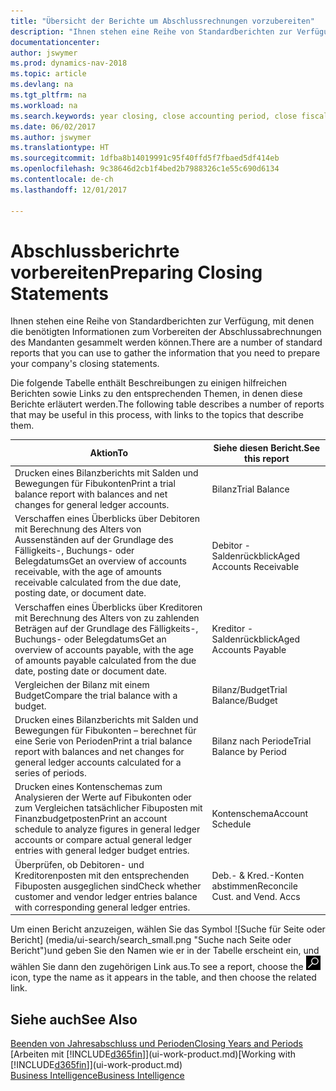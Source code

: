```yaml
---
title: "Übersicht der Berichte um Abschlussrechnungen vorzubereiten"
description: "Ihnen stehen eine Reihe von Standardberichten zur Verfügung, mit denen die benötigten Informationen zum Vorbereiten der Abschlussabrechnungen des Mandanten gesammelt werden können."
documentationcenter: 
author: jswymer
ms.prod: dynamics-nav-2018
ms.topic: article
ms.devlang: na
ms.tgt_pltfrm: na
ms.workload: na
ms.search.keywords: year closing, close accounting period, close fiscal year, aging, creditor payments, vendor payments, assets, liabilities, equity, analysis, reporting, financial report, business intelligence, BI, Power Bi, KPI
ms.date: 06/02/2017
ms.author: jswymer
ms.translationtype: HT
ms.sourcegitcommit: 1dfba8b14019991c95f40ffd5f7fbaed5df414eb
ms.openlocfilehash: 9c38646d2cb1f4bed2b7988326c1e55c690d6134
ms.contentlocale: de-ch
ms.lasthandoff: 12/01/2017

---
```

# <a name="preparing-closing-statements"></a><span data-ttu-id="37340-103">Abschlussberichrte vorbereiten</span><span class="sxs-lookup"><span data-stu-id="37340-103">Preparing Closing Statements</span></span>
<span data-ttu-id="37340-104">Ihnen stehen eine Reihe von Standardberichten zur Verfügung, mit denen die benötigten Informationen zum Vorbereiten der Abschlussabrechnungen des Mandanten gesammelt werden können.</span><span class="sxs-lookup"><span data-stu-id="37340-104">There are a number of standard reports that you can use to gather the information that you need to prepare your company's closing statements.</span></span>

<span data-ttu-id="37340-105">Die folgende Tabelle enthält Beschreibungen zu einigen hilfreichen Berichten sowie Links zu den entsprechenden Themen, in denen diese Berichte erläutert werden.</span><span class="sxs-lookup"><span data-stu-id="37340-105">The following table describes a number of reports that may be useful in this process, with links to the topics that describe them.</span></span>

| <span data-ttu-id="37340-106">Aktion</span><span class="sxs-lookup"><span data-stu-id="37340-106">To</span></span> | <span data-ttu-id="37340-107">Siehe diesen Bericht.</span><span class="sxs-lookup"><span data-stu-id="37340-107">See this report</span></span> |
| --- | --- |
| <span data-ttu-id="37340-108">Drucken eines Bilanzberichts mit Salden und Bewegungen für Fibukonten</span><span class="sxs-lookup"><span data-stu-id="37340-108">Print a trial balance report with balances and net changes for general ledger accounts.</span></span> |<span data-ttu-id="37340-109">Bilanz</span><span class="sxs-lookup"><span data-stu-id="37340-109">Trial Balance</span></span> |
| <span data-ttu-id="37340-110">Verschaffen eines Überblicks über Debitoren mit Berechnung des Alters von Aussenständen auf der Grundlage des Fälligkeits-, Buchungs- oder Belegdatums</span><span class="sxs-lookup"><span data-stu-id="37340-110">Get an overview of accounts receivable, with the age of amounts receivable calculated from the due date, posting date, or document date.</span></span> |<span data-ttu-id="37340-111">Debitor - Saldenrückblick</span><span class="sxs-lookup"><span data-stu-id="37340-111">Aged Accounts Receivable</span></span> |
| <span data-ttu-id="37340-112">Verschaffen eines Überblicks über Kreditoren mit Berechnung des Alters von zu zahlenden Beträgen auf der Grundlage des Fälligkeits-, Buchungs- oder Belegdatums</span><span class="sxs-lookup"><span data-stu-id="37340-112">Get an overview of accounts payable, with the age of amounts payable calculated from the due date, posting date or document date.</span></span> |<span data-ttu-id="37340-113">Kreditor - Saldenrückblick</span><span class="sxs-lookup"><span data-stu-id="37340-113">Aged Accounts Payable</span></span> |
| <span data-ttu-id="37340-114">Vergleichen der Bilanz mit einem Budget</span><span class="sxs-lookup"><span data-stu-id="37340-114">Compare the trial balance with a budget.</span></span> |<span data-ttu-id="37340-115">Bilanz/Budget</span><span class="sxs-lookup"><span data-stu-id="37340-115">Trial Balance/Budget</span></span> |
| <span data-ttu-id="37340-116">Drucken eines Bilanzberichts mit Salden und Bewegungen für Fibukonten – berechnet für eine Serie von Perioden</span><span class="sxs-lookup"><span data-stu-id="37340-116">Print a trial balance report with balances and net changes for general ledger accounts calculated for a series of periods.</span></span> |<span data-ttu-id="37340-117">Bilanz nach Periode</span><span class="sxs-lookup"><span data-stu-id="37340-117">Trial Balance by Period</span></span> |
| <span data-ttu-id="37340-118">Drucken eines Kontenschemas zum Analysieren der Werte auf Fibukonten oder zum Vergleichen tatsächlicher Fibuposten mit Finanzbudgetposten</span><span class="sxs-lookup"><span data-stu-id="37340-118">Print an account schedule to analyze figures in general ledger accounts or compare actual general ledger entries with general ledger budget entries.</span></span> |<span data-ttu-id="37340-119">Kontenschema</span><span class="sxs-lookup"><span data-stu-id="37340-119">Account Schedule</span></span> |
| <span data-ttu-id="37340-120">Überprüfen, ob Debitoren- und Kreditorenposten mit den entsprechenden Fibuposten ausgeglichen sind</span><span class="sxs-lookup"><span data-stu-id="37340-120">Check whether customer and vendor ledger entries balance with corresponding general ledger entries.</span></span> |<span data-ttu-id="37340-121">Deb.- & Kred.-Konten abstimmen</span><span class="sxs-lookup"><span data-stu-id="37340-121">Reconcile Cust. and Vend. Accs</span></span> |

<span data-ttu-id="37340-122">Um einen Bericht anzuzeigen, wählen Sie das Symbol ![Suche für Seite oder Bericht] (media/ui-search/search_small.png "Suche nach Seite oder Bericht")und geben Sie den Namen wie er in der Tabelle erscheint ein, und wählen Sie dann den zugehörigen Link aus.</span><span class="sxs-lookup"><span data-stu-id="37340-122">To see a report, choose the ![Search for Page or Report](media/ui-search/search_small.png "Search for Page or Report icon") icon, type the name as it appears in the table, and then choose the related link.</span></span>

## <a name="see-also"></a><span data-ttu-id="37340-123">Siehe auch</span><span class="sxs-lookup"><span data-stu-id="37340-123">See Also</span></span>
[<span data-ttu-id="37340-124">Beenden von Jahresabschluss und Perioden</span><span class="sxs-lookup"><span data-stu-id="37340-124">Closing Years and Periods</span></span>](year-close-years-periods.md)  
<span data-ttu-id="37340-125">[Arbeiten mit [!INCLUDE[d365fin](includes/d365fin_md.md)]](ui-work-product.md)</span><span class="sxs-lookup"><span data-stu-id="37340-125">[Working with [!INCLUDE[d365fin](includes/d365fin_md.md)]](ui-work-product.md)</span></span>  
[<span data-ttu-id="37340-126">Business Intelligence</span><span class="sxs-lookup"><span data-stu-id="37340-126">Business Intelligence</span></span>](bi.md)

